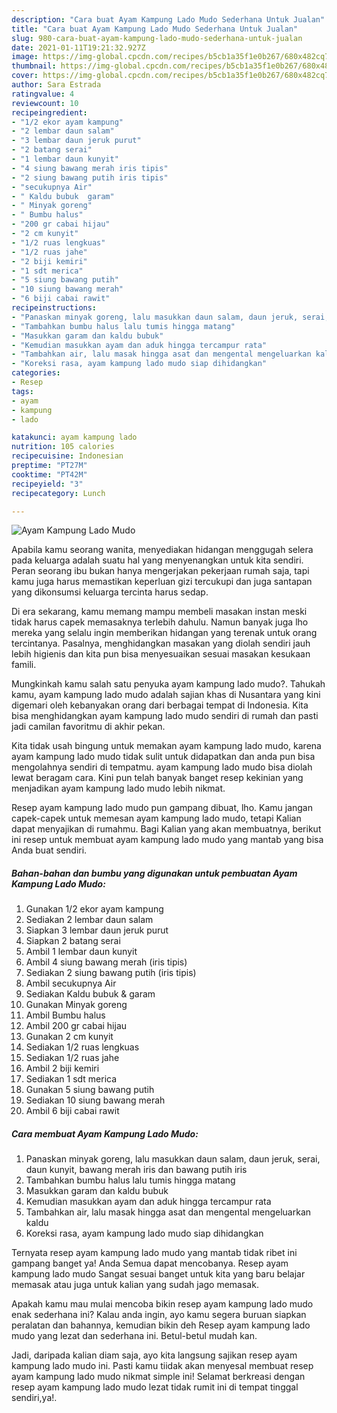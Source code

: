 ```yaml
---
description: "Cara buat Ayam Kampung Lado Mudo Sederhana Untuk Jualan"
title: "Cara buat Ayam Kampung Lado Mudo Sederhana Untuk Jualan"
slug: 980-cara-buat-ayam-kampung-lado-mudo-sederhana-untuk-jualan
date: 2021-01-11T19:21:32.927Z
image: https://img-global.cpcdn.com/recipes/b5cb1a35f1e0b267/680x482cq70/ayam-kampung-lado-mudo-foto-resep-utama.jpg
thumbnail: https://img-global.cpcdn.com/recipes/b5cb1a35f1e0b267/680x482cq70/ayam-kampung-lado-mudo-foto-resep-utama.jpg
cover: https://img-global.cpcdn.com/recipes/b5cb1a35f1e0b267/680x482cq70/ayam-kampung-lado-mudo-foto-resep-utama.jpg
author: Sara Estrada
ratingvalue: 4
reviewcount: 10
recipeingredient:
- "1/2 ekor ayam kampung"
- "2 lembar daun salam"
- "3 lembar daun jeruk purut"
- "2 batang serai"
- "1 lembar daun kunyit"
- "4 siung bawang merah iris tipis"
- "2 siung bawang putih iris tipis"
- "secukupnya Air"
- " Kaldu bubuk  garam"
- " Minyak goreng"
- " Bumbu halus"
- "200 gr cabai hijau"
- "2 cm kunyit"
- "1/2 ruas lengkuas"
- "1/2 ruas jahe"
- "2 biji kemiri"
- "1 sdt merica"
- "5 siung bawang putih"
- "10 siung bawang merah"
- "6 biji cabai rawit"
recipeinstructions:
- "Panaskan minyak goreng, lalu masukkan daun salam, daun jeruk, serai, daun kunyit, bawang merah iris dan bawang putih iris"
- "Tambahkan bumbu halus lalu tumis hingga matang"
- "Masukkan garam dan kaldu bubuk"
- "Kemudian masukkan ayam dan aduk hingga tercampur rata"
- "Tambahkan air, lalu masak hingga asat dan mengental mengeluarkan kaldu"
- "Koreksi rasa, ayam kampung lado mudo siap dihidangkan"
categories:
- Resep
tags:
- ayam
- kampung
- lado

katakunci: ayam kampung lado 
nutrition: 105 calories
recipecuisine: Indonesian
preptime: "PT27M"
cooktime: "PT42M"
recipeyield: "3"
recipecategory: Lunch

---
```



![Ayam Kampung Lado Mudo](https://img-global.cpcdn.com/recipes/b5cb1a35f1e0b267/680x482cq70/ayam-kampung-lado-mudo-foto-resep-utama.jpg)

Apabila kamu seorang wanita, menyediakan hidangan menggugah selera pada keluarga adalah suatu hal yang menyenangkan untuk kita sendiri. Peran seorang ibu bukan hanya mengerjakan pekerjaan rumah saja, tapi kamu juga harus memastikan keperluan gizi tercukupi dan juga santapan yang dikonsumsi keluarga tercinta harus sedap.

Di era  sekarang, kamu memang mampu membeli masakan instan meski tidak harus capek memasaknya terlebih dahulu. Namun banyak juga lho mereka yang selalu ingin memberikan hidangan yang terenak untuk orang tercintanya. Pasalnya, menghidangkan masakan yang diolah sendiri jauh lebih higienis dan kita pun bisa menyesuaikan sesuai masakan kesukaan famili. 



Mungkinkah kamu salah satu penyuka ayam kampung lado mudo?. Tahukah kamu, ayam kampung lado mudo adalah sajian khas di Nusantara yang kini digemari oleh kebanyakan orang dari berbagai tempat di Indonesia. Kita bisa menghidangkan ayam kampung lado mudo sendiri di rumah dan pasti jadi camilan favoritmu di akhir pekan.

Kita tidak usah bingung untuk memakan ayam kampung lado mudo, karena ayam kampung lado mudo tidak sulit untuk didapatkan dan anda pun bisa mengolahnya sendiri di tempatmu. ayam kampung lado mudo bisa diolah lewat beragam cara. Kini pun telah banyak banget resep kekinian yang menjadikan ayam kampung lado mudo lebih nikmat.

Resep ayam kampung lado mudo pun gampang dibuat, lho. Kamu jangan capek-capek untuk memesan ayam kampung lado mudo, tetapi Kalian dapat menyajikan di rumahmu. Bagi Kalian yang akan membuatnya, berikut ini resep untuk membuat ayam kampung lado mudo yang mantab yang bisa Anda buat sendiri.

<!--inarticleads1-->

##### Bahan-bahan dan bumbu yang digunakan untuk pembuatan Ayam Kampung Lado Mudo:

1. Gunakan 1/2 ekor ayam kampung
1. Sediakan 2 lembar daun salam
1. Siapkan 3 lembar daun jeruk purut
1. Siapkan 2 batang serai
1. Ambil 1 lembar daun kunyit
1. Ambil 4 siung bawang merah (iris tipis)
1. Sediakan 2 siung bawang putih (iris tipis)
1. Ambil secukupnya Air
1. Sediakan  Kaldu bubuk &amp; garam
1. Gunakan  Minyak goreng
1. Ambil  Bumbu halus
1. Ambil 200 gr cabai hijau
1. Gunakan 2 cm kunyit
1. Sediakan 1/2 ruas lengkuas
1. Sediakan 1/2 ruas jahe
1. Ambil 2 biji kemiri
1. Sediakan 1 sdt merica
1. Gunakan 5 siung bawang putih
1. Sediakan 10 siung bawang merah
1. Ambil 6 biji cabai rawit




<!--inarticleads2-->

##### Cara membuat Ayam Kampung Lado Mudo:

1. Panaskan minyak goreng, lalu masukkan daun salam, daun jeruk, serai, daun kunyit, bawang merah iris dan bawang putih iris
1. Tambahkan bumbu halus lalu tumis hingga matang
1. Masukkan garam dan kaldu bubuk
1. Kemudian masukkan ayam dan aduk hingga tercampur rata
1. Tambahkan air, lalu masak hingga asat dan mengental mengeluarkan kaldu
1. Koreksi rasa, ayam kampung lado mudo siap dihidangkan




Ternyata resep ayam kampung lado mudo yang mantab tidak ribet ini gampang banget ya! Anda Semua dapat mencobanya. Resep ayam kampung lado mudo Sangat sesuai banget untuk kita yang baru belajar memasak atau juga untuk kalian yang sudah jago memasak.

Apakah kamu mau mulai mencoba bikin resep ayam kampung lado mudo enak sederhana ini? Kalau anda ingin, ayo kamu segera buruan siapkan peralatan dan bahannya, kemudian bikin deh Resep ayam kampung lado mudo yang lezat dan sederhana ini. Betul-betul mudah kan. 

Jadi, daripada kalian diam saja, ayo kita langsung sajikan resep ayam kampung lado mudo ini. Pasti kamu tiidak akan menyesal membuat resep ayam kampung lado mudo nikmat simple ini! Selamat berkreasi dengan resep ayam kampung lado mudo lezat tidak rumit ini di tempat tinggal sendiri,ya!.

